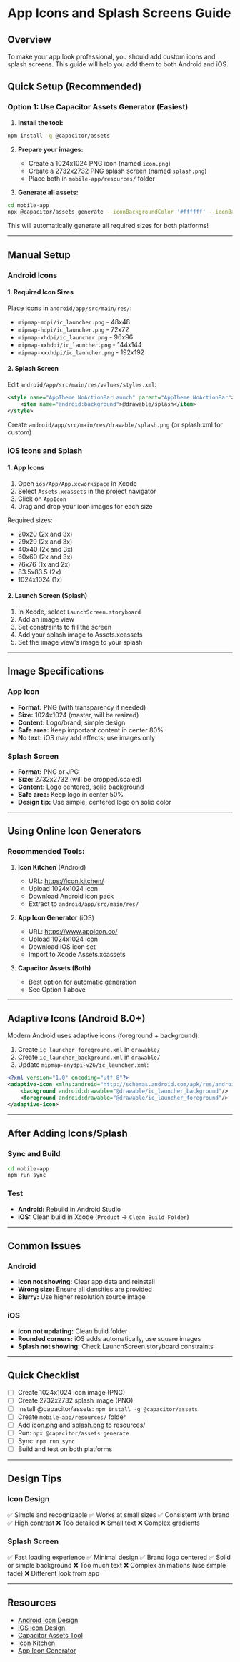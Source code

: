 # App Icons and Splash Screens Guide

## Overview

To make your app look professional, you should add custom icons and splash screens. This guide will help you add them to both Android and iOS.

## Quick Setup (Recommended)

### Option 1: Use Capacitor Assets Generator (Easiest)

1. **Install the tool:**

```bash
npm install -g @capacitor/assets
```

2. **Prepare your images:**

   - Create a 1024x1024 PNG icon (named `icon.png`)
   - Create a 2732x2732 PNG splash screen (named `splash.png`)
   - Place both in `mobile-app/resources/` folder

3. **Generate all assets:**

```bash
cd mobile-app
npx @capacitor/assets generate --iconBackgroundColor '#ffffff' --iconBackgroundColorDark '#000000' --splashBackgroundColor '#ffffff' --splashBackgroundColorDark '#000000'
```

This will automatically generate all required sizes for both platforms!

---

## Manual Setup

### Android Icons

#### 1. Required Icon Sizes

Place icons in `android/app/src/main/res/`:

- `mipmap-mdpi/ic_launcher.png` - 48x48
- `mipmap-hdpi/ic_launcher.png` - 72x72
- `mipmap-xhdpi/ic_launcher.png` - 96x96
- `mipmap-xxhdpi/ic_launcher.png` - 144x144
- `mipmap-xxxhdpi/ic_launcher.png` - 192x192

#### 2. Splash Screen

Edit `android/app/src/main/res/values/styles.xml`:

```xml
<style name="AppTheme.NoActionBarLaunch" parent="AppTheme.NoActionBar">
    <item name="android:background">@drawable/splash</item>
</style>
```

Create `android/app/src/main/res/drawable/splash.png` (or splash.xml for custom)

### iOS Icons and Splash

#### 1. App Icons

1. Open `ios/App/App.xcworkspace` in Xcode
2. Select `Assets.xcassets` in the project navigator
3. Click on `AppIcon`
4. Drag and drop your icon images for each size

Required sizes:

- 20x20 (2x and 3x)
- 29x29 (2x and 3x)
- 40x40 (2x and 3x)
- 60x60 (2x and 3x)
- 76x76 (1x and 2x)
- 83.5x83.5 (2x)
- 1024x1024 (1x)

#### 2. Launch Screen (Splash)

1. In Xcode, select `LaunchScreen.storyboard`
2. Add an image view
3. Set constraints to fill the screen
4. Add your splash image to Assets.xcassets
5. Set the image view's image to your splash

---

## Image Specifications

### App Icon

- **Format:** PNG (with transparency if needed)
- **Size:** 1024x1024 (master, will be resized)
- **Content:** Logo/brand, simple design
- **Safe area:** Keep important content in center 80%
- **No text:** iOS may add effects; use images only

### Splash Screen

- **Format:** PNG or JPG
- **Size:** 2732x2732 (will be cropped/scaled)
- **Content:** Logo centered, solid background
- **Safe area:** Keep logo in center 50%
- **Design tip:** Use simple, centered logo on solid color

---

## Using Online Icon Generators

### Recommended Tools:

1. **Icon Kitchen** (Android)

   - URL: https://icon.kitchen/
   - Upload 1024x1024 icon
   - Download Android icon pack
   - Extract to `android/app/src/main/res/`

2. **App Icon Generator** (iOS)

   - URL: https://www.appicon.co/
   - Upload 1024x1024 icon
   - Download iOS icon set
   - Import to Xcode Assets.xcassets

3. **Capacitor Assets (Both)**
   - Best option for automatic generation
   - See Option 1 above

---

## Adaptive Icons (Android 8.0+)

Modern Android uses adaptive icons (foreground + background).

1. Create `ic_launcher_foreground.xml` in `drawable/`
2. Create `ic_launcher_background.xml` in `drawable/`
3. Update `mipmap-anydpi-v26/ic_launcher.xml`:

```xml
<?xml version="1.0" encoding="utf-8"?>
<adaptive-icon xmlns:android="http://schemas.android.com/apk/res/android">
    <background android:drawable="@drawable/ic_launcher_background"/>
    <foreground android:drawable="@drawable/ic_launcher_foreground"/>
</adaptive-icon>
```

---

## After Adding Icons/Splash

### Sync and Build

```bash
cd mobile-app
npm run sync
```

### Test

- **Android:** Rebuild in Android Studio
- **iOS:** Clean build in Xcode (`Product` → `Clean Build Folder`)

---

## Common Issues

### Android

- **Icon not showing:** Clear app data and reinstall
- **Wrong size:** Ensure all densities are provided
- **Blurry:** Use higher resolution source image

### iOS

- **Icon not updating:** Clean build folder
- **Rounded corners:** iOS adds automatically, use square images
- **Splash not showing:** Check LaunchScreen.storyboard constraints

---

## Quick Checklist

- [ ] Create 1024x1024 icon image (PNG)
- [ ] Create 2732x2732 splash image (PNG)
- [ ] Install @capacitor/assets: `npm install -g @capacitor/assets`
- [ ] Create `mobile-app/resources/` folder
- [ ] Add icon.png and splash.png to resources/
- [ ] Run: `npx @capacitor/assets generate`
- [ ] Sync: `npm run sync`
- [ ] Build and test on both platforms

---

## Design Tips

### Icon Design

✅ Simple and recognizable
✅ Works at small sizes
✅ Consistent with brand
✅ High contrast
❌ Too detailed
❌ Small text
❌ Complex gradients

### Splash Screen

✅ Fast loading experience
✅ Minimal design
✅ Brand logo centered
✅ Solid or simple background
❌ Too much text
❌ Complex animations (use simple fade)
❌ Different look from app

---

## Resources

- [Android Icon Design](https://developer.android.com/guide/practices/ui_guidelines/icon_design_launcher)
- [iOS Icon Design](https://developer.apple.com/design/human-interface-guidelines/app-icons)
- [Capacitor Assets Tool](https://github.com/ionic-team/capacitor-assets)
- [Icon Kitchen](https://icon.kitchen/)
- [App Icon Generator](https://www.appicon.co/)



